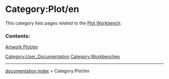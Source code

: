 # Category:Plot/en
This category lists pages related to the [Plot Workbench](Plot_Workbench.md).

### Contents:

[Artwork Plot/en](Artwork_Plot/en.md)

[Category:User\_Documentation](Category:User_Documentation.md) [Category:Workbenches](Category:Workbenches.md)

---
[documentation index](../README.md) > Category:Plot/en
